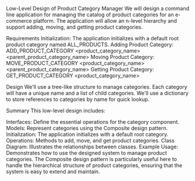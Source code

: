 Low-Level Design of Product Category Manager
We will design a command line application for managing the catalog of product categories for an e-commerce platform. The application will allow an n-level hierarchy and support adding, moving, and getting product categories.

Requirements
Initialization: The application initializes with a default root product category named ALL_PRODUCTS.
Adding Product Category:
ADD_PRODUCT_CATEGORY <product_category_name> <parent_product_category_name>
Moving Product Category:
MOVE_PRODUCT_CATEGORY <product_category_name> <parent_product_category_name>
Getting Product Category:
GET_PRODUCT_CATEGORY <product_category_name>

Design
We'll use a tree-like structure to manage categories. Each category will have a unique name and a list of child categories. We'll use a dictionary to store references to categories by name for quick lookup.

Summary
This low-level design includes:

Interfaces: Define the essential operations for the category component.
Models: Represent categories using the Composite design pattern.
Initialization: The application initializes with a default root category.
Operations: Methods to add, move, and get product categories.
Class Diagram: Illustrates the relationships between classes.
Example Usage: Demonstrates how to use the designed system to manage product categories.
The Composite design pattern is particularly useful here to handle the hierarchical structure of product categories, ensuring that the system is easy to extend and maintain.